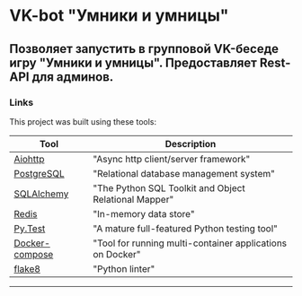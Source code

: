 # VK-bot "Умники и умницы"

## Позволяет запустить в групповой VK-беседе игру "Умники и умницы". Предоставляет Rest-API для админов.

### Links

This project was built using these tools:

| Tool                                                                        | Description                                             |
|-----------------------------------------------------------------------------|---------------------------------------------------------|
| [Aiohttp](https://github.com/aio-libs/aiohttp/)                             | "Async http client/server framework"                    |
| [PostgreSQL](https://www.postgresql.org/)                                   | "Relational database management system"                 |
| [SQLAlchemy](https://www.sqlalchemy.org/)                                   | "The Python SQL Toolkit and Object Relational Mapper"   |
| [Redis](https://redis.io/)                                                  | "In-memory data store"                                  |
| [Py.Test](https://pytest.org)                                               | "A mature full-featured Python testing tool"            |
| [Docker-compose](https://github.com/docker/compose)                         | "Tool for running multi-container applications on Docker"|
| [flake8](https://github.com/PyCQA/flake8)                                   | "Python linter"                                         |

---
